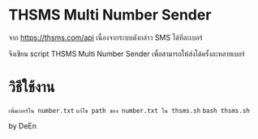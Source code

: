 
# THSMS Multi Number Sender

จาก https://thsms.com/api
เนื่องจากระบบดังกล่าว SMS ได้ทีละเบอร์

จึงเขียน script
THSMS Multi Number Sender
เพื่อสามารถให้ส่งได้ครั้งละหลายเบอร์

# วิธีใช้งาน
`เพิ่มเบอร์ใน number.txt`
`แก้ไข path ของ number.txt ใน thsms.sh`
`bash thsms.sh`

by DeEn

